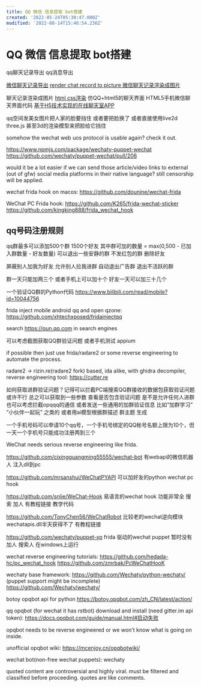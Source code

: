 ```yaml
---
title: QQ 微信 信息提取 bot搭建
created: '2022-05-24T05:30:47.000Z'
modified: '2022-08-14T15:46:54.236Z'
---
```


# QQ 微信 信息提取 bot搭建

qq聊天记录导出 qq消息导出

[微信聊天记录导出](https://github.com/ppwwyyxx/wechat-dump) [render chat record to picture 微信聊天记录渲染成图片](https://github.com/ppwwyyxx/wechat-dump/blob/master/dump-html.py)

聊天记录渲染成图片 [html css渲染](https://blog.csdn.net/weixin_42298415/article/details/117871213) 仿QQ+html5的聊天界面 HTML5手机微信聊天界面代码 [基于H5技术实现的在线聊天室APP](https://github.com/helpcode/chat-room)

qq空间发美女图片把人家的脸要挡住 或者要把脸换了 或者直接使用live2d three.js 甚至3d的渲染模型来把脸给它挡住

somehow the wechat web uos protocol is usable again? check it out.

https://www.npmjs.com/package/wechaty-puppet-wechat
https://github.com/wechaty/puppet-wechat/pull/206

would it be a lot easier if we can send those article/video links to external (out of gfw) social media platforms in their native language? still censorship will be applied.

wechat frida hook on macos:
https://github.com/dounine/wechat-frida

WeChat PC Frida hook:
https://github.com/K265/frida-wechat-sticker
https://github.com/kingking888/frida_wechat_hook

## qq号码注册规则

qq群最多可以添加500个群 1500个好友 其中群可加的数量 = max(0,500 - 已加入群数量 - 好友数量)
可以退出一些安静的群 不发红包的群 删除好友

屏蔽别人加我为好友 允许别人拉我进群 自动退出广告群 退出不活跃的群

群一天只能加两三个 或者手机上可以加十个
好友一天可以加三十几个

一个验证QQ群的Python代码
https://www.bilibili.com/read/mobile?id=10044756

frida inject mobile android qq and open qzone:
https://github.com/xhtechxposed/fridainjectqq

search https://qun.qq.com in search engines

可以考虑截图获取QQ群验证问题 或者手机测试 appium

if possible then just use frida/radare2 or some reverse engineering to automate the process.

radare2 -> rizin.re(radare2 fork) based, ida alike, with ghidra decompiler, reverse engineering tool:
https://cutter.re

如何获取进群验证问题？记得可以拦截PC端搜索QQ群接收的数据包获取验证问题 或许不行 总之可以获取到一些参数 查看是否包含验证问题 是不是允许任何人进群 也可以考虑拦截opqqq的通信 或者发送一些通用的加群验证信息 比如“加群学习” “小伙伴一起玩” 之类的 或者用ai模型根据群描述 群主题 生成

一个手机号码可以申请10个qq号，一个手机号绑定的QQ帐号名额上限为10个，但一天一个手机号只能成功注册两到三个

WeChat needs serious reverse engineering like frida.

https://github.com/cixingguangming55555/wechat-bot
有webapi的微信机器人 注入dll到pc

https://github.com/mrsanshui/WeChatPYAPI
可以加好友的python wechat pc hook

https://github.com/snlie/WeChat-Hook
易语言的wechat hook 功能非常全 搜索 加人 有教程链接 教学代码

https://github.com/TonyChen56/WeChatRobot
比较老的wechat逆向模块 wechatapis.dll半天获得不了 有教程链接

https://github.com/wechaty/puppet-xp
frida 驱动的wechat puppet 暂时没有加人 搜索人 在windows上运行

wechat reverse engineering tutorials:
https://github.com/hedada-hc/pc_wechat_hook
https://github.com/zmrbak/PcWeChatHooK

wechaty base framework:
https://github.com/Wechaty/python-wechaty/ (puppet support might be incomplete)
https://github.com/Wechaty/wechaty/

botoy opqbot api for python
https://botoy.opqbot.com/zh_CN/latest/action/

qq opqbot (for wechat it has rstbot) download and install (need gitter.im api token):
https://docs.opqbot.com/guide/manual.html#启动失败

opqbot needs to be reverse engineered or we won't know what is going on inside.

unofficial opqbot wiki:
https://mcenjoy.cn/opqbotwiki/

wechat bot(non-free wechat puppets):
wechaty

quoted content are controversial and highly viral. must be filtered and classified before proceeding.
quotes are like comments.
